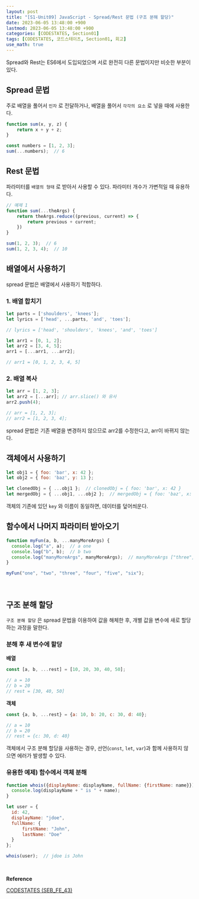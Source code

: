 ```yaml
---
layout: post
title: "[S1-Unit09] JavaScript - Spread/Rest 문법 (구조 분해 할당)"
date: 2023-06-05 13:48:00 +900
lastmod: 2023-06-05 13:48:00 +900
categories: [CODESTATES, Section01]
tags: [CODESTATES, 코드스테이츠, Section01, 회고]
use_math: true
---
```


Spread와 Rest는 ES6에서 도입되었으며 서로 완전히 다른 문법이지만 비슷한 부분이 있다.

## Spread 문법
주로 배열을 풀어서 `인자` 로 전달하거나, 배열을 풀어서 `각각의 요소` 로 넣을 때에 사용한다.

```jsx
function sum(x, y, z) {
	return x + y + z;
} 

const numbers = [1, 2, 3];
sum(...numbers);  // 6
```

## Rest 문법
파라미터를 `배열의 형태` 로 받아서 사용할 수 있다. 파라미터 개수가 가변적일 때 유용하다.

```jsx
// 예제 1
function sum(...theArgs) {
	return theArgs.reduce((previous, current) => {
    	return previous + current;
    })
}

sum(1, 2, 3);  // 6
sum(1, 2, 3, 4);  // 10
```

## 배열에서 사용하기
spread 문법은 배열에서 사용하기 적합하다.

### 1. 배열 합치기

```jsx
let parts = ['shoulders', 'knees'];
let lyrics = ['head', ...parts, 'and', 'toes'];  

// lyrics = ['head', 'shoulders', 'knees', 'and', 'toes']
```
```jsx
let arr1 = [0, 1, 2];
let arr2 = [3, 4, 5];
arr1 = [...arr1, ...arr2];  

// arr1 = [0, 1, 2, 3, 4, 5]
```

### 2. 배열 복사
```jsx
let arr = [1, 2, 3];
let arr2 = [...arr]; // arr.slice() 와 유사
arr2.push(4);

// arr = [1, 2, 3];
// arr2 = [1, 2, 3, 4];
```

spread 문법은 기존 배열을 변경하지 않으므로 arr2를 수정한다고, arr이 바뀌지 않는다.

## 객체에서 사용하기

```jsx
let obj1 = { foo: 'bar', x: 42 };
let obj2 = { foo: 'baz', y: 13 };

let clonedObj = { ...obj1 };  // clonedObj = { foo: 'bar', x: 42 }
let mergedObj = { ...obj1, ...obj2 };  // mergedObj = { foo: 'baz', x: 42, y: 13 }
```
객체의 기존에 있던 `key` 와 이름이 동일하면, 데이터를 덮어씌운다.

## 함수에서 나머지 파라미터 받아오기

```jsx
function myFun(a, b, ...manyMoreArgs) {
  console.log("a", a);  // a one
  console.log("b", b);  // b two
  console.log("manyMoreArgs", manyMoreArgs);  // manyMoreArgs ["three", "four", "five", "six"]
}

myFun("one", "two", "three", "four", "five", "six");
```

<br>

## 구조 분해 할당
`구조 분해 할당` 은 spread 문법을 이용하여 값을 해체한 후, 개별 값을 변수에 새로 할당하는 과정을 말한다.

### 분해 후 새 변수에 할당
**배열**

```jsx
const [a, b, ...rest] = [10, 20, 30, 40, 50];

// a = 10
// b = 20
// rest = [30, 40, 50]
```
**객체**

```jsx
const {a, b, ...rest} = {a: 10, b: 20, c: 30, d: 40};

// a = 10
// b = 20
// rest = {c: 30, d: 40} 
```

객체에서 구조 분해 할당을 사용하는 경우, 선언(`const`, `let`, `var`)과 함께 사용하지 않으면 에러가 발생할 수 있다.

### 유용한 예제) 함수에서 객체 분해

```jsx
function whois({displayName: displayName, fullName: {firstName: name}}){
  console.log(displayName + " is " + name);
}

let user = {
  id: 42,
  displayName: "jdoe",
  fullName: {
      firstName: "John",
      lastName: "Doe"
  }
};

whois(user);  // jdoe is John
```

<br>

**Reference**

[CODESTATES (SEB_FE_43)](https://www.codestates.com/)
